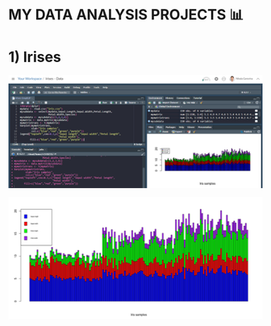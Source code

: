 MY DATA ANALYSIS PROJECTS 📊
============================

# 1) Irises

![Image 1](https://github.com/cerovina/Irises-Graph/blob/main/IrisScreenshot.png?raw=true)

![Image2](https://github.com/cerovina/Irises-Graph/blob/main/IrisesGraph.png?raw=true)
